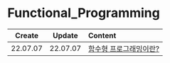 # Functional_Programming
|Create|Update|Content|
|:-:|:-:|:--|
|22.07.07|22.07.07|[함수형 프로그래밍이란?](./functional.md)|
